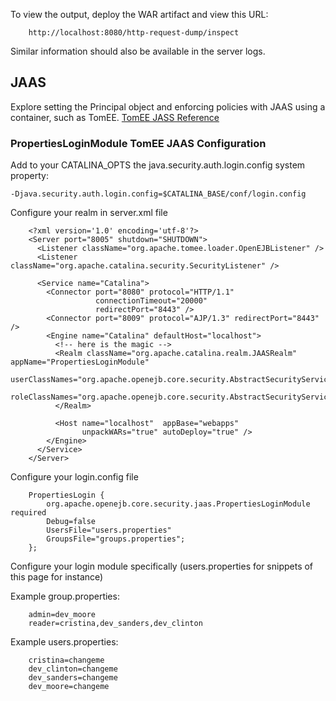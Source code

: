 To view the output, deploy the WAR artifact and view this URL:

        http://localhost:8080/http-request-dump/inspect

Similar information should also be available in the server logs.

## JAAS

Explore setting the Principal object and enforcing policies with JAAS using a container,
such as TomEE. [TomEE JASS Reference](https://tomee.apache.org/tomee-jaas.html)

### PropertiesLoginModule TomEE JAAS Configuration

Add to your CATALINA_OPTS the java.security.auth.login.config system property:

``
-Djava.security.auth.login.config=$CATALINA_BASE/conf/login.config
``

Configure your realm in server.xml file


        <?xml version='1.0' encoding='utf-8'?>
        <Server port="8005" shutdown="SHUTDOWN">
          <Listener className="org.apache.tomee.loader.OpenEJBListener" />
          <Listener className="org.apache.catalina.security.SecurityListener" />
        
          <Service name="Catalina">
            <Connector port="8080" protocol="HTTP/1.1" 
                       connectionTimeout="20000" 
                       redirectPort="8443" />
            <Connector port="8009" protocol="AJP/1.3" redirectPort="8443" />
            <Engine name="Catalina" defaultHost="localhost">
              <!-- here is the magic -->
              <Realm className="org.apache.catalina.realm.JAASRealm" appName="PropertiesLoginModule"
                  userClassNames="org.apache.openejb.core.security.AbstractSecurityService$User"
                  roleClassNames="org.apache.openejb.core.security.AbstractSecurityService$Group">
              </Realm>
        
              <Host name="localhost"  appBase="webapps"
                    unpackWARs="true" autoDeploy="true" />
            </Engine>
          </Service>
        </Server>


Configure your login.config file

        PropertiesLogin {
            org.apache.openejb.core.security.jaas.PropertiesLoginModule required
            Debug=false
            UsersFile="users.properties"
            GroupsFile="groups.properties";
        };


Configure your login module specifically (users.properties for snippets of this page for instance)

Example group.properties:

        admin=dev_moore
        reader=cristina,dev_sanders,dev_clinton
        
Example users.properties:

        cristina=changeme
        dev_clinton=changeme
        dev_sanders=changeme
        dev_moore=changeme
